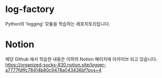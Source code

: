 # log-factory
Python의 'logging' 모듈을 학습하는 레포지토리입니다.

# Notion
해당 Github 에서 학습한 내용은 이하의 Notion 페이지에 아카이브 되고 있습니다. <br>
https://organized-socks-830.notion.site/logger-a7777fdffc78414b80c9478a043436bf?pvs=4
